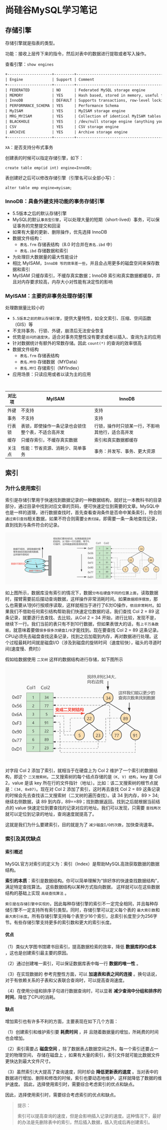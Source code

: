 # 尚硅谷MySQL学习笔记

## 存储引擎

存储引擎就是指表的类型。

功能：接收上层传下来的指令，然后对表中的数据进行提取或者写入操作。

查看引擎：`show engines`

```tex
+--------------------+---------+----------------------------------------------------------------+--------------+------+------------+
| Engine             | Support | Comment                                                        | Transactions | XA   | Savepoints |
+--------------------+---------+----------------------------------------------------------------+--------------+------+------------+
| FEDERATED          | NO      | Federated MySQL storage engine                                 | NULL         | NULL | NULL       |
| MEMORY             | YES     | Hash based, stored in memory, useful for temporary tables      | NO           | NO   | NO         |
| InnoDB             | DEFAULT | Supports transactions, row-level locking, and foreign keys     | YES          | YES  | YES        |
| PERFORMANCE_SCHEMA | YES     | Performance Schema                                             | NO           | NO   | NO         |
| MyISAM             | YES     | MyISAM storage engine                                          | NO           | NO   | NO         |
| MRG_MYISAM         | YES     | Collection of identical MyISAM tables                          | NO           | NO   | NO         |
| BLACKHOLE          | YES     | /dev/null storage engine (anything you write to it disappears) | NO           | NO   | NO         |
| CSV                | YES     | CSV storage engine                                             | NO           | NO   | NO         |
| ARCHIVE            | YES     | Archive storage engine                                         | NO           | NO   | NO         |
+--------------------+---------+----------------------------------------------------------------+--------------+------+------------+
```

`XA`：是否支持分布式事务

创建表的时候可以指定存储引擎，如下：

```mysql
create table emp(id int) engine=InnoDB;
```

表创建好之后可以修改存储引擎（引擎名可以全部小写）：

```mysql
alter table emp engine=myisam;
```

### InnoDB：具备外键支持功能的事务存储引擎

- 5.5版本之后的默认存储引擎
- MySQL的默认`事务型引擎`，可以处理大量的短期（short-lived）事务，可以保证事务的完整提交和回滚
- 如果有大量的更新、删除操作，优先选择 InnoDB
- 数据文件结构：
	- `表名.frm` 存储表结构（8.0 时合并在`表名.ibd` 中）
	- `表名.ibd` 存储数据和索引
- 为处理巨大数据量的最大性能设计
- 相比 MyISAM，`InnoDB 写的效率差一些`，并且会占用更多的磁盘空间来保存数据和索引
- MyISAM 只缓存索引，不缓存真实数据；InnoDB 索引和真实数据都缓存，并且对内存要求较高，内存大小对性能有决定性的影响

### MyISAM：主要的非事务处理存储引擎

处理数据量比较小的

- `5.5版本之前的默认存储引擎`，提供大量特性，如全文索引、压缩、空间函数（GIS）等
- 不支持事务、行锁、外键，崩溃后无法安全恢复
- 优势是`访问的速度快`，适合对事务完整性没有要求或者以插入、查询为主的应用
- 针对数据统计有额外的常数存储。因此 `count(*)` 的查询的效率很高
- 数据文件结构
	- `表名.frm` 存储表结构
	- `表名.MYD` 存储数据（MYData）
	- `表名.MYI` 存储索引（MYIndex）
- 应用场景：只读应用或者以读为主的应用

<br/>

| 对比项 | MyISAM                                             | InnoDB                                           |
| ------ | -------------------------------------------------- | ------------------------------------------------ |
| 外键   | 不支持                                             | 支持                                             |
| 事务   | 不支持                                             | 支持                                             |
| 行表锁 | 表锁，即使操作一条记录也会锁住整个表，不适合高并发 | 行锁，操作时只锁某一行，不影响其他行，适合高并发 |
| 缓存   | 只缓存索引，不缓存真实数据                         | 索引和真实数据都缓存                             |
| 关注点 | 性能：节省资源、消耗少、简单事务                   | 事务：并发写、事务、更大资源                     |

## 索引

### 为什么使用索引

索引是存储引擎用于快速找到数据记录的一种数据结构，就好比一本教科书的目录部分，通过目录中找到对应文章的页码，便可快速定位到需要的文章。MySQL中也是一样的道理，进行数据查找时，首先查看查询条件是否命中某条索引，符合则`通过索引查找`相关数据，如果不符合则需要`全表扫描`，即需要一条一条地查找记录，直到找到与条件符合的记录。

![image-20220616141351236](images/image-20220616141351236-16630739426831.png)

如上图所示，数据库没有索引的情况下，数据`分布在硬盘不同的位置上面`，读取数据时，摆臂需要前后摆动查询数据，这样操作非常消耗时间。如果`数据顺序摆放`，那么也需要从1到6行按顺序读取，这样就相当于进行了6次IO操作，`依旧非常耗时`。如果我们不借助任何索引结构帮助我们快速定位数据的话，我们查找 Col 2 = 89 这条记录，就要逐行去查找、去比较。从Col 2 = 34 开始，进行比较，发现不是，继续下一行。我们当前的表只有不到10行数据，但如果表很大的话，有`上千万条数据`，就意味着要做`很多很多次硬盘I/0`才能找到。现在要查找 Col 2 = 89 这条记录。CPU必须先去磁盘查找这条记录，找到之后加载到内存，再对数据进行处理。这个过程最耗时间就是磁盘I/O（涉及到磁盘的旋转时间（速度较快），磁头的寻道时间(速度慢、费时)）

假如给数据使用 `二叉树` 这样的数据结构进行存储，如下图所示

![image-20220616142723266](images/image-20220616142723266-16630741268193.png)

对字段 Col 2 添加了索引，就相当于在硬盘上为 Col 2 维护了一个索引的数据结构，即这个 `二叉搜索树`。二叉搜索树的每个结点存储的是 `(K, V) 结构`，key 是 Col 2，value 是该 key 所在行的文件指针（地址）。比如：该二叉搜索树的根节点就是：`(34, 0x07)`。现在对 Col 2 添加了索引，这时再去查找 Col 2 = 89 这条记录的时候会先去查找该二叉搜索树（二叉树的遍历查找）。读 34 到内存，89 > 34; 继续右侧数据，读 89 到内存，89==89；找到数据返回。找到之后就根据当前结点的 value 快速定位到要查找的记录对应的地址。我们可以发现，只需要 `查找两次` 就可以定位到记录的地址，查询速度就提高了。

这就是我们为什么要建索引，目的就是为了 `减少磁盘I/O的次数`，加快查询速率。

### 索引及其优缺点

#### 索引概述

MySQL官方对索引的定义为：索引（Index）是帮助MySQL高效获取数据的数据结构。

**索引的本质**：索引是数据结构。你可以简单理解为“排好序的快速查找数据结构”，满足特定查找算法。 这些数据结构以某种方式指向数据， 这样就可以在这些数据结构的基础上实现 `高级查找算法` 。

`索引是在存储引擎中实现的`，因此每种存储引擎的索引不一定完全相同，并且每种存储引擎不一定支持所有索引类型。同时，存储引擎可以定义每个表的 `最大索引数`和 `最大索引长度`。所有存储引擎支持每个表至少16个索引，总索引长度至少为256字节。有些存储引擎支持更多的索引数和更大的索引长度。

#### 优点

（1）类似大学图书馆建书目索引，提高数据检索的效率，降低 **数据库的IO成本** ，这也是创建索引最主要的原因。

（2）通过创建唯一索引，可以保证数据库表中每一行 **数据的唯一性** 。

（3）在实现数据的 参考完整性方面，可以 **加速表和表之间的连接** 。换句话说，对于有依赖关系的子表和父表联合查询时，可以提高查询速度。

（4）在使用分组和排序子句进行数据查询时，可以显著 **减少查询中分组和排序的时间**，降低了CPU的消耗。

#### 缺点

增加索引也有许多不利的方面，主要表现在如下几个方面：

（1）创建索引和维护索引要 **耗费时间** ，并 且随着数据量的增加，所耗费的时间也会增加。

（2）索引需要占 **磁盘空间** ，除了数据表占数据空间之外，每一个索引还要占一定的物理空间， 存储在磁盘上 ，如果有大量的索引，索引文件就可能比数据文件更快达到最大文件尺寸。

（3）虽然索引大大提高了查询速度，同时却会 **降低更新表的速度** 。当对表中的数据进行增加、删除和修改的时候，索引也要动态地维护，这样就降低了数据的维护速度。 因此，选择使用索引时，需要综合考虑索引的优点和缺点。

因此，选择使用索引时，需要综合考虑索引的优点和缺点。

> 提示：
>
> 索引可以提高查询的速度，但是会影响插入记录的速度。这种情况下，最好的办法是先删除表中的索引，然后插入数据，插入完成后再创建索引。

